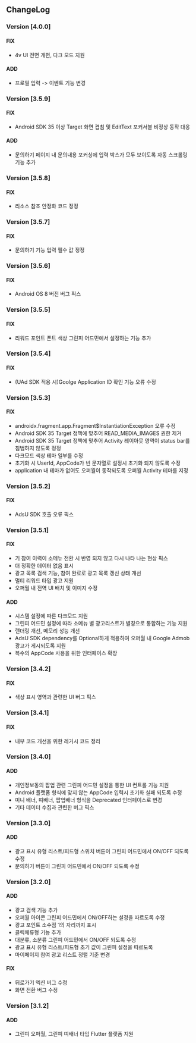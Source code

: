 ## ChangeLog

### Version [4.0.0]
#### FIX
- 4v UI 전면 개편, 다크 모드 지원
#### ADD
- 프로필 입력 -> 이벤트 기능 변경

### Version [3.5.9]
#### FIX
- Android SDK 35 이상 Target 화면 겹침 및 EditText 포커서블 비정상 동작 대응
#### ADD
- 문의하기 페이지 내 문의내용 포커싱에 입력 박스가 모두 보이도록 자동 스크롤링 기능 추가

### Version [3.5.8]
#### FIX
- 리소스 참조 안정화 코드 정정

### Version [3.5.7]
#### FIX
- 문의하기 기능 입력 필수 값 정정

### Version [3.5.6]
#### FIX
- Android OS 8 버전 버그 픽스

### Version [3.5.5]
#### FIX
- 리워드 포인트 폰트 색상 그린피 어드민에서 설정하는 기능 추가

### Version [3.5.4]
#### FIX
- (UAd SDK 적용 시)Goolge Application ID 확인 기능 오류 수정

### Version [3.5.3]
#### FIX
- androidx.fragment.app.Fragment$InstantiationException 오류 수정
- Android SDK 35 Target 정책에 맞추어 READ_MEDIA_IMAGES 권한 제거
- Android SDK 35 Target 정책에 맞추어 Activity 레이아웃 영역이 status bar를 침범하지 않도록 정정
- 다크모드 색상 테마 일부를 수정
- 초기화 시 UserId, AppCode가 빈 문자열로 설정시 초기화 되지 않도록 수정
- application 내 테마가 없어도 오퍼월이 동작되도록 오퍼월 Activity 테마를 지정

### Version [3.5.2]
#### FIX
- AdsU SDK 호출 오류 픽스 

### Version [3.5.1]
#### FIX
- 기 참여 이력이 소메뉴 전환 시 반영 되지 않고 다시 나타 나는 현상 픽스
- 더 정확한 데이터 없음 표시
- 광고 목록 검색 기능, 참여 완료로 광고 목록 갱신 상태 개선
- 멀티 리워드 타입 광고 지원
- 오퍼월 내 전역 UI 배치 및 이미지 수정
#### ADD
- 시스템 설정에 따른 다크모드 지원
- 그린피 어드민 설정에 따라 소메뉴 별 광고리스트가 별칭으로 통합하는 기능 지원
- 랜더링 개선, 메모리 성능 개선
- AdsU SDK dependency를 Optional하게 적용하여 오퍼월 내 Google Admob 광고가 게시되도록 지원
- 복수의 AppCode 사용을 위한 인터페이스 확장

### Version [3.4.2]
#### FIX
- 색상 표시 영역과 관련한 UI 버그 픽스

### Version [3.4.1]
#### FIX
- 내부 코드 개선을 위한 레거시 코드 정리

### Version [3.4.0]
#### ADD
- 개인정보동의 팝업 관련 그린피 어드민 설정을 통한 UI 컨트롤 기능 지원
- Android 플랫폼 형식에 맞지 않는 AppCode 입력시 초기화 실패 되도록 수정
- 미니 배너, 띠배너, 팝업배너 형식을 Deprecated 인터페이스로 변경
- 기타 데이터 수집과 관련한 버그 픽스

### Version [3.3.0]
#### ADD
- 광고 표시 유형 리스트/피드형 스위치 버튼이 그린피 어드민에서 ON/OFF 되도록 수정
- 문의하기 버튼이 그린피 어드민에서 ON/OFF 되도록 수정

### Version [3.2.0]
#### ADD
- 광고 검색 기능 추가
- 오퍼월 아이콘 그린피 어드민에서 ON/OFF하는 설정을 따르도록 수정
- 광고 포인트 소수점 1의 자리까지 표시
- 클릭체류형 기능 추가
- 대분류, 소분류 그린피 어드민에서 ON/OFF 되도록 수정
- 광고 표시 유형 리스트/피드형 초기 값이 그린피 설정을 따르도록
- 마이페이지 참여 광고 리스트 정렬 기준 변경 
#### FIX 
- 뒤로가기 엑션 버그 수정
- 화면 전환 버그 수정

### Version [3.1.2]
#### ADD
- 그린피 오퍼월, 그린피 띠배너 타입 Flutter 플랫폼 지원
